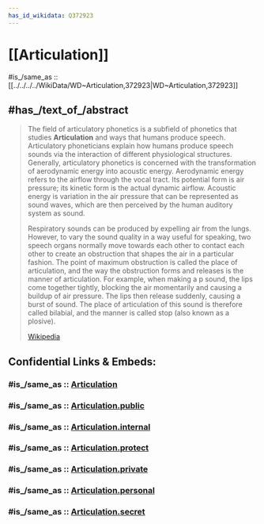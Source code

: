 ```yaml
---
has_id_wikidata: Q372923
---
```


# [[Articulation]] 

#is_/same_as :: [[../../../../WikiData/WD~Articulation,372923|WD~Articulation,372923]] 

## #has_/text_of_/abstract 

> The field of articulatory phonetics is a subfield of phonetics that studies **Articulation** and ways that humans produce speech. Articulatory phoneticians explain how humans produce speech sounds via the interaction of different physiological structures. Generally, articulatory phonetics is concerned with the transformation of aerodynamic energy into acoustic energy. Aerodynamic energy refers to the airflow through the vocal tract. Its potential form is air pressure; its kinetic form is the actual dynamic airflow. Acoustic energy is variation in the air pressure that can be represented as sound waves, which are then perceived by the human auditory system as sound.
>
> Respiratory sounds can be produced by expelling air from the lungs. However, to vary the sound quality in a way useful for speaking, two speech organs normally move towards each other to contact each other to create an obstruction that shapes the air in a particular fashion. The point of maximum obstruction is called the place of articulation, and the way the obstruction forms and releases is the manner of articulation. For example, when making a p sound, the lips come together tightly, blocking the air momentarily and causing a buildup of air pressure. The lips then release suddenly, causing a burst of sound. The place of articulation of this sound is therefore called bilabial, and the manner is called stop (also known as a plosive).
>
> [Wikipedia](https://en.wikipedia.org/wiki/Articulatory%20phonetics) 


## Confidential Links & Embeds: 

### #is_/same_as :: [Articulation](/_Standards/Society/Communication/Media/Music/Articulation.md) 

### #is_/same_as :: [Articulation.public](/_public/Society/Communication/Media/Music/Articulation.public.md) 

### #is_/same_as :: [Articulation.internal](/_internal/Society/Communication/Media/Music/Articulation.internal.md) 

### #is_/same_as :: [Articulation.protect](/_protect/Society/Communication/Media/Music/Articulation.protect.md) 

### #is_/same_as :: [Articulation.private](/_private/Society/Communication/Media/Music/Articulation.private.md) 

### #is_/same_as :: [Articulation.personal](/_personal/Society/Communication/Media/Music/Articulation.personal.md) 

### #is_/same_as :: [Articulation.secret](/_secret/Society/Communication/Media/Music/Articulation.secret.md)

